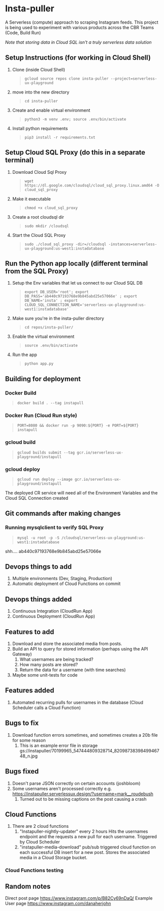 # Insta-puller

A Serverless (compute) approach to scraping Instagram feeds. This project is being used to experiment with various products across the CBR Teams (Code, Build Run)

_Note that storing data in Cloud SQL isn't a truly serverless data solution_

## Setup Instructions (for working in Cloud Shell)

1. Clone (inside Cloud Shell)
   > `gcloud source repos clone insta-puller --project=serverless-ux-playground`
2. move into the new directory
   > `cd insta-puller`
3. Create and enable virtual environment
   > `python3 -m venv .env; source .env/bin/activate`
4. Install python requirements
   > `pip3 install -r requirements.txt`

## Setup Cloud SQL Proxy (do this in a separate terminal)

1. Download Cloud Sql Proxy
   > `wget https://dl.google.com/cloudsql/cloud_sql_proxy.linux.amd64 -O cloud_sql_proxy`
2. Make it executable
   > `chmod +x cloud_sql_proxy`
3. Create a root cloudsql dir
   > `sudo mkdir /cloudsql`
4. Start the Cloud SQL Proxy
   > `sudo ./cloud_sql_proxy -dir=/cloudsql -instances=serverless-ux-playground:us-west1:instadatabase`

## Run the Python app locally (different terminal from the SQL Proxy)

1. Setup the Env variables that let us connect to our Cloud SQL DB
   > `export DB_USER='root'; export DB_PASS='ab440c97193768e9b845abd25e57066e' ; export DB_NAME='insta' ; export CLOUD_SQL_CONNECTION_NAME='serverless-ux-playground:us-west1:instadatabase'`
2. Make sure you're in the insta-puller directory
   > `cd repos/insta-puller/`
3. Enable the virtual environment
   > `source .env/bin/activate`
4. Run the app
   > `python app.py`

## Building for deployment

### Docker Build

> `docker build . --tag instapull`

### Docker Run (Cloud Run style)

> `PORT=8080 && docker run -p 9090:${PORT} -e PORT=${PORT} instapull`

### gcloud build

> `gcloud builds submit --tag gcr.io/serverless-ux-playground/instapull`

### gcloud deploy

> `gcloud run deploy --image gcr.io/serverless-ux-playground/instapull`

The deployed CR service will need all of the Environment Variables and the Cloud SQL Connection created

## Git commands after making changes

### Running mysqlclient to verify SQL Proxy

> `mysql -u root -p -S /cloudsql/serverless-ux-playground:us-west1:instadatabase`

shh....
ab440c97193768e9b845abd25e57066e

## Devops things to add

1. Multiple environments (Dev, Staging, Production)
1. Automatic deployment of Cloud Functions on commit

## Devops things added

1. Continuous Integration (CloudRun App)
1. Continuous Deployment (CloudRun App)

## Features to add

1. Download and store the associated media from posts.
1. Build an API to query for stored information (perhaps using the API Gateway)
   1. What usernames are being tracked?
   1. How many posts are stored?
   1. Return the data for a username (with time searches)
1. Maybe some unit-tests for code

## Features added

1. Automated recurring pulls for usernames in the database (Cloud Scheduler calls a Cloud Function)

## Bugs to fix

1. Download function errors sometimes, and sometimes creates a 20b file for some reason
   1. This is an example error file in storage gs://instapuller/70199965_547444809328714_8209873839849946748_n.jpg

## Bugs fixed

1. Doesn't parse JSON correctly on certain accounts (joshbloom)
1. Some usernames aren't processed correctly e.g. <https://instapuller.serverlessux.design/?username=mark__roudebush>
   1. Turned out to be missing captions on the post causing a crash

## Cloud Functions

1. There are 2 cloud functions
   1. "Instapuller-nightly-updater" every 2 hours Hits the usernames endpoint and the requests a new pull for each username. Triggered by Cloud Scheduler
   1. "instapuller-media-download" pub/sub triggered cloud function on each successful DB insert for a new post. Stores the associated media in a Cloud Storage bucket.

### Cloud Functions testing

## Random notes

Direct post page <https://www.instagram.com/p/B82Cy69nDaQ/>
Example User page <https://www.instagram.com/danaherjohn>

